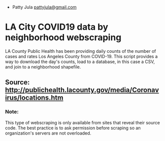 - Patty Jula pattyjula@gmail.com

# LA City COVID19 data by neighborhood webscraping 
LA County Public Health has been providing daily counts of the number of cases and 
rates Los Angeles County from COVID-19. This script provides a way to download the day's counts, 
load to a database, in this case a CSV, and join to a neighborhood shapefile. 

## Source: <http://publichealth.lacounty.gov/media/Coronavirus/locations.htm>
### Note:
This type of webscraping is only available from sites that reveal their source code. 
The best practice is to ask permission before scraping so an organization's servers 
are not overloaded.
